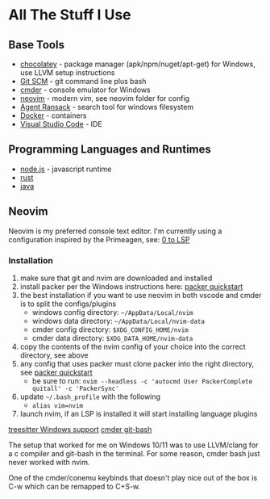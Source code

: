 # All The Stuff I Use

## Base Tools
- [chocolatey](https://chocolatey.org/install) - package manager (apk/npm/nuget/apt-get) for Windows, use LLVM setup instructions
- [Git SCM](https://git-scm.com/downloads) - git command line plus bash
- [cmder](https://cmder.app) - console emulator for Windows
- [neovim](https://neovim.io) - modern vim, see neovim folder for config
- [Agent Ransack](https://www.mythicsoft.com/agentransack) - search tool for windows filesystem
- [Docker](https://www.docker.com) - containers
- [Visual Studio Code](https://code.visualstudio.com) - IDE

## Programming Languages and Runtimes
- [node.js](https://nodejs.org) - javascript runtime
- [rust](https://www.rust-lang.org)
- [java](https://www.oracle.com/java/technologies/downloads)

## Neovim
Neovim is my preferred console text editor.  I'm currently using a configuration inspired by the Primeagen, see: [0 to LSP](https://www.youtube.com/watch?v=w7i4amO_zaE)

### Installation

1. make sure that git and nvim are downloaded and installed
2. install packer per the Windows instructions here: [packer quickstart](https://github.com/wbthomason/packer.nvim#quickstart)
3. the best installation if you want to use neovim in both vscode and cmder is to split the configs/plugins
    - windows config directory:  ```~/AppData/Local/nvim```
    - windows data directory: ```~/AppData/Local/nvim-data```
    - cmder config directory: ```$XDG_CONFIG_HOME/nvim```
    - cmder data directory: ```$XDG_DATA_HOME/nvim-data```
4. copy the contents of the nvim config of your choice into the correct directory, see above
5. any config that uses packer must clone packer into the right directory, see [packer quickstart](https://github.com/wbthomason/packer.nvim#quickstart)
    - be sure to run: ```nvim --headless -c 'autocmd User PackerComplete quitall' -c 'PackerSync'```
7. update ```~/.bash_profile``` with the following
    - ```alias vim=nvim```
8. launch nvim, if an LSP is installed it will start installing language plugins

[treesitter Windows support](https://github.com/nvim-treesitter/nvim-treesitter/wiki/Windows-support)
[cmder git-bash](https://gist.github.com/nickautomatic/02ccb76292f7f8d9767e)

The setup that worked for me on Windows 10/11 was to use LLVM/clang for a c compiler and git-bash in the terminal.  For some reason, cmder bash just never worked with nvim.

One of the cmder/conemu keybinds that doesn't play nice out of the box is C-w which can be remapped to C+S-w.

